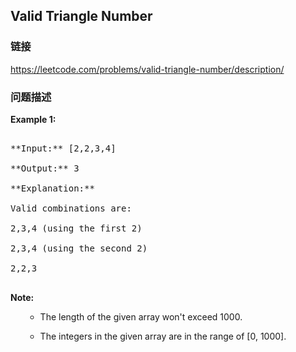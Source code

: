 ## Valid Triangle Number  
### 链接  
https://leetcode.com/problems/valid-triangle-number/description/  
### 问题描述
**Example 1:**<br />
<pre>
**Input:** [2,2,3,4]
**Output:** 3
**Explanation:**
Valid combinations are: 
2,3,4 (using the first 2)
2,3,4 (using the second 2)
2,2,3
</pre>


**Note:**<br>
<ol>
- The length of the given array won't exceed 1000.
- The integers in the given array are in the range of [0, 1000].
</ol>

